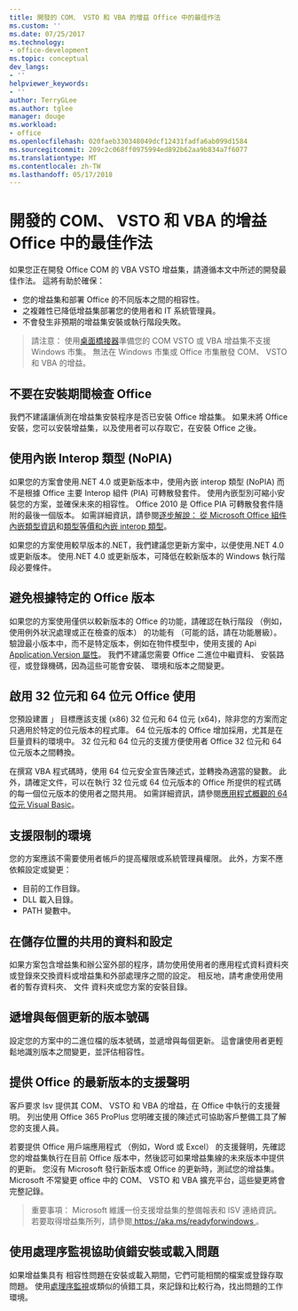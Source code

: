 ```yaml
---
title: 開發的 COM、 VSTO 和 VBA 的增益 Office 中的最佳作法
ms.custom: ''
ms.date: 07/25/2017
ms.technology:
- office-development
ms.topic: conceptual
dev_langs:
- ''
helpviewer_keywords:
- ''
author: TerryGLee
ms.author: tglee
manager: douge
ms.workload:
- office
ms.openlocfilehash: 020faeb330348049dcf12431fadfa6ab099d1584
ms.sourcegitcommit: 209c2c068ff0975994ed892b62aa9b834a7f6077
ms.translationtype: MT
ms.contentlocale: zh-TW
ms.lasthandoff: 05/17/2018
---
```

# <a name="development-best-practices-for-com-vsto-and-vba-add-ins-in-office"></a>開發的 COM、 VSTO 和 VBA 的增益 Office 中的最佳作法
  如果您正在開發 Office COM 的 VBA VSTO 增益集，請遵循本文中所述的開發最佳作法。   這將有助於確保：

-  您的增益集和部署 Office 的不同版本之間的相容性。
-  之複雜性已降低增益集部署您的使用者和 IT 系統管理員。
-  不會發生非預期的增益集安裝或執行階段失敗。

>請注意： 使用[桌面橋接器](/windows/uwp/porting/desktop-to-uwp-root)準備您的 COM VSTO 或 VBA 增益集不支援 Windows 市集。 無法在 Windows 市集或 Office 市集散發 COM、 VSTO 和 VBA 的增益。 
  
## <a name="do-not-check-for-office-during-installation"></a>不要在安裝期間檢查 Office  
 我們不建議讓偵測在增益集安裝程序是否已安裝 Office 增益集。 如果未將 Office 安裝，您可以安裝增益集，以及使用者可以存取它，在安裝 Office 之後。 
  
## <a name="use-embedded-interop-types-nopia"></a>使用內嵌 Interop 類型 (NoPIA)  
如果您的方案會使用.NET 4.0 或更新版本中，使用內嵌 interop 類型 (NoPIA) 而不是根據 Office 主要 Interop 組件 (PIA) 可轉散發套件。 使用內嵌型別可縮小安裝您的方案，並確保未來的相容性。 Office 2010 是 Office PIA 可轉散發套件隨附的最後一個版本。 如需詳細資訊，請參閱[逐步解說： 從 Microsoft Office 組件內嵌類型資訊](https://msdn.microsoft.com/en-us/library/ee317478.aspx)和[類型等價和內嵌 interop 類型](/windows/uwp/porting/desktop-to-uwp-root)。

如果您的方案使用較早版本的.NET，我們建議您更新方案中，以便使用.NET 4.0 或更新版本。 使用.NET 4.0 或更新版本，可降低在較新版本的 Windows 執行階段必要條件。
  
## <a name="avoid-depending-on-specific-office-versions"></a>避免根據特定的 Office 版本  
如果您的方案使用僅供以較新版本的 Office 的功能，請確認在執行階段 （例如，使用例外狀況處理或正在檢查的版本） 的功能有 （可能的話，請在功能層級）。 驗證最小版本中，而不是特定版本，例如在物件模型中，使用支援的 Api [Application.Version 屬性](https://msdn.microsoft.com/en-us/library/office/microsoft.office.interop.excel._application.version.aspx)。 我們不建議您需要 Office 二進位中繼資料、 安裝路徑，或登錄機碼，因為這些可能會安裝、 環境和版本之間變更。

## <a name="enable-both-32-bit-and-64-bit-office-usage"></a>啟用 32 位元和 64 位元 Office 使用   
您預設建置 」 目標應該支援 (x86) 32 位元和 64 位元 (x64)，除非您的方案而定只適用於特定的位元版本的程式庫。 64 位元版本的 Office 增加採用，尤其是在巨量資料的環境中。 32 位元和 64 位元的支援方便使用者 Office 32 位元和 64 位元版本之間轉換。

在撰寫 VBA 程式碼時，使用 64 位元安全宣告陳述式，並轉換為適當的變數。 此外，請確定文件，可以在執行 32 位元或 64 位元版本的 Office 所提供的程式碼的每一個位元版本的使用者之間共用。 如需詳細資訊，請參閱[應用程式概觀的 64 位元 Visual Basic](https://msdn.microsoft.com/en-us/library/office/gg264421.aspx)。

## <a name="support-restricted-environments"></a>支援限制的環境   
您的方案應該不需要使用者帳戶的提高權限或系統管理員權限。 此外，方案不應依賴設定或變更：

- 目前的工作目錄。
- DLL 載入目錄。
- PATH 變數中。

## <a name="change-the-save-location-of-shared-data-and-settings"></a>在儲存位置的共用的資料和設定
如果方案包含增益集和辦公室外部的程序，請勿使用使用者的應用程式資料資料夾或登錄來交換資料或增益集和外部處理序之間的設定。 相反地，請考慮使用使用者的暫存資料夾、 文件 資料夾或您方案的安裝目錄。

## <a name="increment-the-version-number-with-each-update"></a>遞增與每個更新的版本號碼
設定您的方案中的二進位檔的版本號碼，並遞增與每個更新。 這會讓使用者更輕鬆地識別版本之間變更，並評估相容性。

## <a name="provide-support-statements-for-the-latest-versions-of-office"></a>提供 Office 的最新版本的支援聲明
客戶要求 Isv 提供其 COM、 VSTO 和 VBA 的增益，在 Office 中執行的支援聲明。 列出使用 Office 365 ProPlus 您明確支援的陳述式可協助客戶整備工具了解您的支援人員。 

若要提供 Office 用戶端應用程式 （例如，Word 或 Excel） 的支援聲明，先確認您的增益集執行在目前 Office 版本中，然後認可如果增益集線的未來版本中提供的更新。 您沒有 Microsoft 發行新版本或 Office 的更新時，測試您的增益集。 Microsoft 不常變更 office 中的 COM、 VSTO 和 VBA 擴充平台，這些變更將會完整記錄。

>重要事項： Microsoft 維護一份支援增益集的整備報表和 ISV 連絡資訊。 若要取得增益集所列，請參閱[ https://aka.ms/readyforwindows ](https://aka.ms/readyforwindows)。

## <a name="use-process-monitor-to-help-debug-installation-or-loading-issues"></a>使用處理序監視協助偵錯安裝或載入問題
如果增益集具有 相容性問題在安裝或載入期間，它們可能相關的檔案或登錄存取問題。 使用[處理序監視](/sysinternals/downloads/procmon)或類似的偵錯工具，來記錄和比較行為，找出問題的工作環境。
